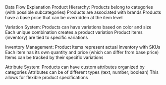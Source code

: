 Data Flow Explanation
Product Hierarchy:
Products belong to categories (with possible subcategories)
Products are associated with brands
Products have a base price that can be overridden at the item level

Variation System:
Products can have variations based on color and size
Each unique combination creates a product variation
Product items (inventory) are tied to specific variations

Inventory Management:
Product items represent actual inventory with SKUs
Each item has its own quantity and price (which can differ from base price)
Items can be tracked by their specific variations

Attribute System:
Products can have custom attributes organized by categories
Attributes can be of different types (text, number, boolean)
This allows for flexible product specifications

